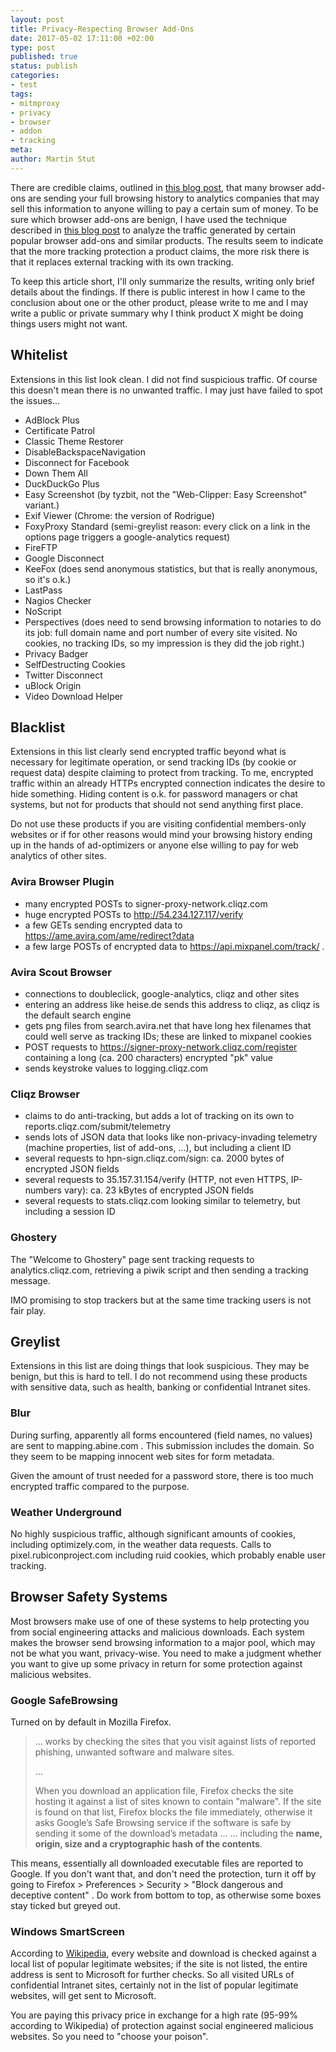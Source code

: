 ```yaml
---
layout: post
title: Privacy-Respecting Browser Add-Ons
date: 2017-05-02 17:11:00 +02:00
type: post
published: true
status: publish
categories:
- test
tags:
- mitmproxy
- privacy
- browser
- addon
- tracking
meta:
author: Martin Stut
---
```

There are credible claims, outlined in [this blog post](https://www.stut-it.net/blog/2017/keep-your-web-server-from-broadcasting-your-intranets-structure.html),  that many browser add-ons are sending your full browsing history to analytics companies that may sell this information to anyone willing to pay a certain sum of money. To be sure which browser add-ons are benign, I have used the technique described in [this blog post](https://www.stut-it.net/blog/2017/watching-windows-internet-traffic-mitmproxy.html) to analyze the traffic generated by certain popular browser add-ons and similar products. The results seem to indicate that the more tracking protection a product claims, the more risk there is that it replaces external tracking with its own tracking.

To keep this article short, I'll only summarize the results, writing only brief details about the findings. If there is public interest in how I came to the conclusion about one or the other product, please write to me and I may write a public or private summary why I think product X might be doing things users might not want.

## Whitelist

Extensions in this list look clean. I did not find suspicious traffic. Of course this doesn't mean there is no unwanted traffic. I may just have failed to spot the issues...

* AdBlock Plus
* Certificate Patrol
* Classic Theme Restorer
* DisableBackspaceNavigation
* Disconnect for Facebook
* Down Them All
* DuckDuckGo Plus
* Easy Screenshot (by tyzbit, not the "Web-Clipper: Easy Screenshot" variant.)
* Exif Viewer (Chrome: the version of Rodrigue)
* FoxyProxy Standard (semi-greylist reason: every click on a link in the options page triggers a google-analytics request)
* FireFTP
* Google Disconnect
* KeeFox (does send anonymous statistics, but that is really anonymous, so it's o.k.)
* LastPass
* Nagios Checker
* NoScript
* Perspectives (does need to send browsing information to notaries to do its job: full domain name and port number of every site visited. No cookies, no tracking IDs, so my impression is they did the job right.)
* Privacy Badger
* SelfDestructing Cookies
* Twitter Disconnect
* uBlock Origin
* Video Download Helper

## Blacklist

Extensions in this list clearly send encrypted traffic beyond what is necessary for legitimate operation, or send tracking IDs (by cookie or request data) despite claiming to protect from tracking. To me, encrypted traffic within an already HTTPs encrypted connection indicates the desire to hide something. Hiding content is o.k. for password managers or chat systems, but not for products that should not send anything first place.

Do not use these products if you are visiting confidential members-only websites or if for other reasons would mind your browsing history ending up in the hands of ad-optimizers or anyone else willing to pay for web analytics of other sites.

### Avira Browser Plugin

* many encrypted POSTs to signer-proxy-network.cliqz.com
* huge encrypted POSTs to http://54.234.127.117/verify
* a few GETs sending encrypted data to https://ame.avira.com/ame/redirect?data
* a few large POSTs of encrypted data to https://api.mixpanel.com/track/ .

### Avira Scout Browser
* connections to doubleclick, google-analytics, cliqz and other sites
* entering an address like heise.de sends this address to cliqz, as cliqz is the default search engine
* gets png files from search.avira.net that have long hex filenames that could well serve as tracking IDs; these are linked to mixpanel cookies
* POST requests to  https://signer-proxy-network.cliqz.com/register containing a long (ca. 200 characters) encrypted "pk" value
* sends keystroke values to logging.cliqz.com

### Cliqz Browser

* claims to do anti-tracking, but adds a lot of tracking on its own to reports.cliqz.com/submit/telemetry
* sends lots of JSON data that looks like non-privacy-invading telemetry (machine properties, list of add-ons, ...), but including a client ID
* several requests to hpn-sign.cliqz.com/sign: ca. 2000 bytes of encrypted JSON fields
* several requests to 35.157.31.154/verify (HTTP, not even HTTPS, IP-numbers vary): ca. 23 kBytes of encrypted JSON fields
* several requests to stats.cliqz.com looking similar to telemetry, but including a session ID

### Ghostery

The "Welcome to Ghostery" page sent tracking requests to analytics.cliqz.com, retrieving a piwik script and then sending a tracking message.

IMO promising to stop trackers but at the same time tracking users is not fair play.


## Greylist

Extensions in this list are doing things that look suspicious. They may be benign, but this is hard to tell. I do not recommend using these products with sensitive data, such as health, banking or confidential Intranet sites.

### Blur

During surfing, apparently all forms encountered (field names, no values) are sent to mapping.abine.com . This submission includes the domain. So they seem to be mapping innocent web sites for form metadata.

Given the amount of trust needed for a password store, there is too much encrypted traffic compared to the purpose.

### Weather Underground

No highly suspicious traffic, although significant amounts of cookies, including optimizely.com, in the weather data requests. Calls to pixel.rubiconproject.com including ruid cookies, which probably enable user tracking.

## Browser Safety Systems

Most browsers make use of one of these systems to help protecting you from social engineering attacks and malicious downloads. Each system makes the browser send browsing information to a major pool, which may not be what you want, privacy-wise. You need to make a judgment whether you want to give up some privacy in return for some protection against malicious websites.

### Google SafeBrowsing

Turned on by default in Mozilla Firefox.

> ... works by checking the sites that you visit against lists of reported phishing, unwanted software and malware sites.
>
> ...
>
> When you download an application file, Firefox checks the site hosting it against a list of sites known to contain "malware". If the site is found on that list, Firefox blocks the file immediately, otherwise it asks Google’s Safe Browsing service if the software is safe by sending it some of the download’s metadata ... ... including the **name, origin, size and a cryptographic hash of the contents**.

This means, essentially all downloaded executable files are reported to Google. If you don't want that, and don't need the protection, turn it off by going to Firefox > Preferences > Security > "Block dangerous and deceptive content" . Do work from bottom to top, as otherwise some boxes stay ticked but greyed out.

### Windows SmartScreen

According to [Wikipedia](https://en.wikipedia.org/wiki/Microsoft_SmartScreen), every website and download is checked against a local list of popular legitimate websites; if the site is not listed, the entire address is sent to Microsoft for further checks. So all visited URLs of confidential Intranet sites, certainly  not in the list of popular legitimate websites, will get sent to Microsoft.

You are paying this privacy price in exchange for a high rate (95-99% according to Wikipedia) of protection against social engineered malicious websites. So you need to "choose your poison".

